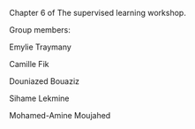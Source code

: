 Chapter 6 of The supervised learning workshop.


Group members:

Emylie Traymany

Camille Fik 

Douniazed Bouaziz 

Sihame Lekmine

Mohamed-Amine Moujahed
